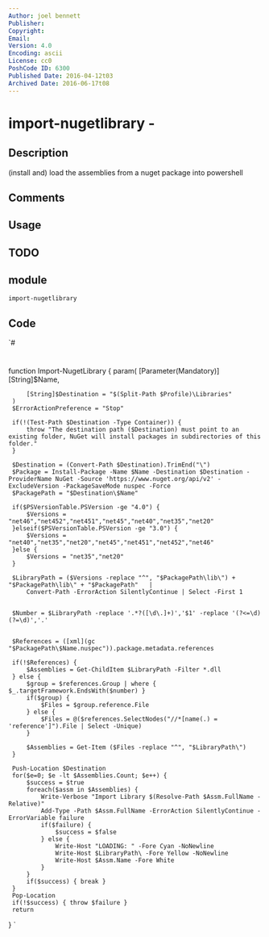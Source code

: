 ```yaml
---
Author: joel bennett
Publisher: 
Copyright: 
Email: 
Version: 4.0
Encoding: ascii
License: cc0
PoshCode ID: 6300
Published Date: 2016-04-12t03
Archived Date: 2016-06-17t08
---
```


# import-nugetlibrary - 

## Description

(install and) load the assemblies from a nuget package into powershell

## Comments



## Usage



## TODO



## module

`import-nugetlibrary`

## Code

`#
 #
 function Import-NugetLibrary {
     param(
         [Parameter(Mandatory)]
         [String]$Name,
 
         [String]$Destination = "$(Split-Path $Profile)\Libraries"
     )
     $ErrorActionPreference = "Stop"
 
     if(!(Test-Path $Destination -Type Container)) {
         throw "The destination path ($Destination) must point to an existing folder, NuGet will install packages in subdirectories of this folder."
     }
 
     $Destination = (Convert-Path $Destination).TrimEnd("\")
     $Package = Install-Package -Name $Name -Destination $Destination -ProviderName NuGet -Source 'https://www.nuget.org/api/v2' -ExcludeVersion -PackageSaveMode nuspec -Force
     $PackagePath = "$Destination\$Name"
 
     if($PSVersionTable.PSVersion -ge "4.0") {
         $Versions = "net46","net452","net451","net45","net40","net35","net20"
     }elseif($PSVersionTable.PSVersion -ge "3.0") {
         $Versions = "net40","net35","net20","net45","net451","net452","net46"
     }else {
         $Versions = "net35","net20"
     }
 
     $LibraryPath = ($Versions -replace "^", "$PackagePath\lib\") + "$PackagePath\lib\" + "$PackagePath"   | 
         Convert-Path -ErrorAction SilentlyContinue | Select -First 1
 
 
     $Number = $LibraryPath -replace '.*?([\d\.]+)','$1' -replace '(?<=\d)(?=\d)','.'
 
 
     $References = ([xml](gc "$PackagePath\$Name.nuspec")).package.metadata.references
 
     if(!$References) {
         $Assemblies = Get-ChildItem $LibraryPath -Filter *.dll
     } else {
         $group = $references.Group | where { $_.targetFramework.EndsWith($number) }
         if($group) {
             $Files = $group.reference.File 
         } else {
             $Files = @($references.SelectNodes("//*[name(.) = 'reference']").File | Select -Unique)
         }
 
         $Assemblies = Get-Item ($Files -replace "^", "$LibraryPath\")
     }
 
     Push-Location $Destination
     for($e=0; $e -lt $Assemblies.Count; $e++) {
         $success = $true
         foreach($assm in $Assemblies) {
             Write-Verbose "Import Library $(Resolve-Path $Assm.FullName -Relative)"
             Add-Type -Path $Assm.FullName -ErrorAction SilentlyContinue -ErrorVariable failure
             if($failure) {
                 $success = $false
             } else {
                 Write-Host "LOADING: " -Fore Cyan -NoNewline
                 Write-Host $LibraryPath\ -Fore Yellow -NoNewline
                 Write-Host $Assm.Name -Fore White
             }
         }
         if($success) { break }
     }
     Pop-Location
     if(!$success) { throw $failure }
     return
 }
`

